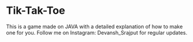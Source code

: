 # Tik-Tak-Toe
This is a game made on JAVA with a detailed explanation of how to make one for you.
Follow me on Instagram: Devansh_Srajput for regular updates.
